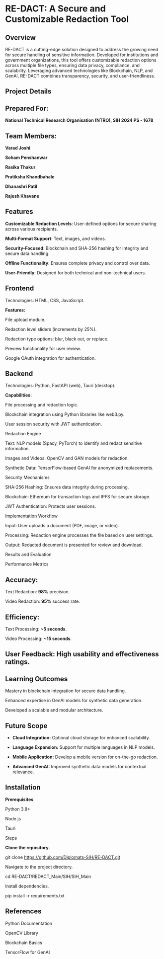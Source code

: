 # RE-DACT: A Secure and Customizable Redaction Tool

## Overview

RE-DACT is a cutting-edge solution designed to address the growing need for secure handling of sensitive information. Developed for institutions and government organizations, this tool offers customizable redaction options across multiple file types, ensuring data privacy, compliance, and scalability. Leveraging advanced technologies like Blockchain, NLP, and GenAI, RE-DACT combines transparency, security, and user-friendliness.

## Project Details

## Prepared For:
**National Technical Research Organisation (NTRO), SIH 2024 PS - 1678**

## Team Members:

**Varad Joshi**

**Soham Penshanwar**

**Rasika Thakur**

**Pratiksha Khandbahale**

**Dhanashri Patil**

**Rajesh Khavane**

## Features

**Customizable Redaction Levels**: User-defined options for secure sharing across various recipients.

**Multi-Format Support**: Text, images, and videos.

**Security-Focused**: Blockchain and SHA-256 hashing for integrity and secure data handling.

**Offline Functionality**: Ensures complete privacy and control over data.

**User-Friendly**: Designed for both technical and non-technical users.


## Frontend

Technologies: HTML, CSS, JavaScript.

**Features:**

File upload module.

Redaction level sliders (increments by 25%).

Redaction type options: blur, black out, or replace.

Preview functionality for user review.

Google OAuth integration for authentication.

## Backend

Technologies: Python, FastAPI (web), Tauri (desktop).

**Capabilities:**

File processing and redaction logic.

Blockchain integration using Python libraries like web3.py.

User session security with JWT authentication.

Redaction Engine

Text: NLP models (Spacy, PyTorch) to identify and redact sensitive information.

Images and Videos: OpenCV and GAN models for redaction.

Synthetic Data: TensorFlow-based GenAI for anonymized replacements.

Security Mechanisms

SHA-256 Hashing: Ensures data integrity during processing.

Blockchain: Ethereum for transaction logs and IPFS for secure storage.

JWT Authentication: Protects user sessions.

Implementation Workflow

Input: User uploads a document (PDF, image, or video).

Processing: Redaction engine processes the file based on user settings.

Output: Redacted document is presented for review and download.

Results and Evaluation

Performance Metrics

## Accuracy:

Text Redaction: **98%** precision.

Video Redaction: **95%** success rate.

## Efficiency:

Text Processing: **~5 seconds**.

Video Processing: **~15 seconds**.

## User Feedback: High usability and effectiveness ratings.

## Learning Outcomes

Mastery in blockchain integration for secure data handling.

Enhanced expertise in GenAI models for synthetic data generation.

Developed a scalable and modular architecture.

## Future Scope

- **Cloud Integration:** Optional cloud storage for enhanced scalability.

- **Language Expansion:** Support for multiple languages in NLP models.

- **Mobile Application:** Develop a mobile version for on-the-go redaction.

- **Advanced GenAI:** Improved synthetic data models for contextual relevance.

## Installation

**Prerequisites**

Python 3.8+

Node.js

Tauri

Steps

**Clone the repository.**

git clone https://github.com/Diplomats-SIH/RE-DACT.git

Navigate to the project directory.

cd RE-DACT/REDACT_Main/SIH/SIH_Main

Install dependencies.

pip install -r requirements.txt


## References

Python Documentation

OpenCV Library

Blockchain Basics

TensorFlow for GenAI
